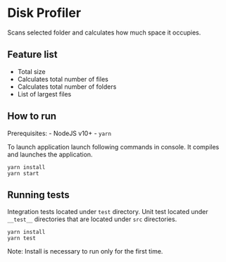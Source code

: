 # Disk Profiler

Scans selected folder and calculates how much space it occupies.

## Feature list
- Total size
- Calculates total number of files
- Calculates total number of folders
- List of largest files 

## How to run

Prerequisites:
    - NodeJS v10+
    - `yarn` 

To launch application launch following commands in console. It compiles and launches the application.

```
yarn install
yarn start
```

## Running tests

Integration tests located under `test` directory.
Unit test located under `__test__` directories that are located under `src` directories.

```
yarn install
yarn test
```

Note: Install is necessary to run only for the first time.

